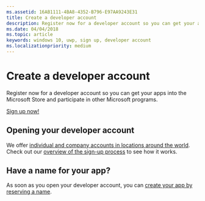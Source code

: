 ```yaml
---
ms.assetid: 16AB1111-4BA8-4352-B796-E97AA9243E31
title: Create a developer account
description: Register now for a developer account so you can get your apps into the Microsoft Store and participate in other Microsoft programs.
ms.date: 04/04/2018
ms.topic: article
keywords: windows 10, uwp, sign up, developer account
ms.localizationpriority: medium
---
```

# Create a developer account

Register now for a developer account so you can get your apps into the Microsoft Store and participate in other Microsoft programs.

[Sign up now!](https://developer.microsoft.com/store/register)

## Opening your developer account

We offer [individual and company accounts in locations around the world](/windows-apps-src/publish/account-types-locations-and-fees.md). Check out our [overview of the sign-up process](/windows-apps-src/publish/opening-a-developer-account.md) to see how it works.

## Have a name for your app?

As soon as you open your developer account, you can [create your app by reserving a name](/windows-apps-src/publish/create-your-app-by-reserving-a-name.md).
